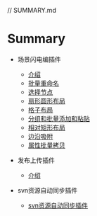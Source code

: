 // SUMMARY.md

# Summary
* 场景闪电编插件
    * [介绍](./场景闪电编/README.md)
    * [批量重命名](./场景闪电编/批量重命名/批量重命名.md)
    * [选择节点](./场景闪电编/选择节点[快捷键]/选择节点[快捷键].md)
    * [扇形圆形布局](./场景闪电编/扇形圆形布局/扇形圆形布局.md)
    * [格子布局](./场景闪电编/格子布局/格子布局.md)
    * [分组和批量添加和粘贴](./场景闪电编/批量添加和粘贴/批量添加和粘贴.md)
    * [相对矩形布局](./场景闪电编/相对矩形布局/相对矩形布局.md)
    * [边沿吸附](./场景闪电编/边沿吸附/边沿吸附.md)
    * [属性批量拷贝](./场景闪电编/属性批量拷贝/属性批量拷贝.md)

* 发布上传插件
    * [介绍](./发布上传插件/README.md)

* svn资源自动同步插件
    * [svn资源自动同步插件](./svn资源同步/README.md)

